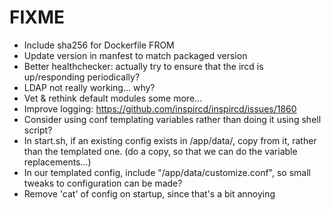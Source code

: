 # FIXME

* Include sha256 for Dockerfile FROM
* Update version in manfest to match packaged version
* Better healthchecker: actually try to ensure that the ircd is up/responding periodically?
* LDAP not really working... why?
* Vet & rethink default modules some more...
* Improve logging: https://github.com/inspircd/inspircd/issues/1860
* Consider using conf templating variables rather than doing it using shell script?
* In start.sh, if an existing config exists in /app/data/, copy from it, rather than the templated one.
  (do a copy, so that we can do the variable replacements...)
* In our templated config, include "/app/data/customize.conf", so small tweaks to configuration can be made?
* Remove 'cat' of config on startup, since that's a bit annoying
